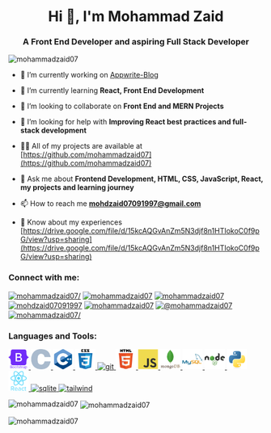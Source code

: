 <h1 align="center">Hi 👋, I'm Mohammad Zaid</h1>
<h3 align="center">A Front End Developer and aspiring Full Stack Developer</h3>

<p align="left"> <img src="https://komarev.com/ghpvc/?username=mohammadzaid07&label=Profile%20views&color=0e75b6&style=flat" alt="mohammadzaid07" /> </p>

- 🔭 I’m currently working on [Appwrite-Blog](https://github.com/mohammadzaid07/myblog-appwrite.git)

- 🌱 I’m currently learning **React, Front End Development**

- 👯 I’m looking to collaborate on **Front End and MERN Projects**

- 🤝 I’m looking for help with **Improving React best practices and full-stack development**

- 👨‍💻 All of my projects are available at [https://github.com/mohammadzaid07](https://github.com/mohammadzaid07)

- 💬 Ask me about **Frontend Development, HTML, CSS, JavaScript, React, my projects and learning journey**

- 📫 How to reach me **mohdzaid07091997@gmail.com**

- 📄 Know about my experiences [https://drive.google.com/file/d/15kcAQGvAnZm5N3djf8n1HTIokoC0f9pG/view?usp=sharing](https://drive.google.com/file/d/15kcAQGvAnZm5N3djf8n1HTIokoC0f9pG/view?usp=sharing)

<h3 align="left">Connect with me:</h3>
<p align="left">
<a href="https://linkedin.com/in/mohammadzaid07/" target="blank"><img align="center" src="https://raw.githubusercontent.com/rahuldkjain/github-profile-readme-generator/master/src/images/icons/Social/linked-in-alt.svg" alt="mohammadzaid07/" height="30" width="40" /></a>
<a href="https://www.codechef.com/users/mohammadzaid07" target="blank"><img align="center" src="https://cdn.jsdelivr.net/npm/simple-icons@3.1.0/icons/codechef.svg" alt="mohammadzaid07" height="30" width="40" /></a>
<a href="https://www.hackerrank.com/mohammadzaid07" target="blank"><img align="center" src="https://raw.githubusercontent.com/rahuldkjain/github-profile-readme-generator/master/src/images/icons/Social/hackerrank.svg" alt="mohammadzaid07" height="30" width="40" /></a>
<a href="https://codeforces.com/profile/mohdzaid07091997" target="blank"><img align="center" src="https://raw.githubusercontent.com/rahuldkjain/github-profile-readme-generator/master/src/images/icons/Social/codeforces.svg" alt="mohdzaid07091997" height="30" width="40" /></a>
<a href="https://www.leetcode.com/mohammadzaid07" target="blank"><img align="center" src="https://raw.githubusercontent.com/rahuldkjain/github-profile-readme-generator/master/src/images/icons/Social/leet-code.svg" alt="mohammadzaid07" height="30" width="40" /></a>
<a href="https://www.hackerearth.com/@mohammadzaid07" target="blank"><img align="center" src="https://raw.githubusercontent.com/rahuldkjain/github-profile-readme-generator/master/src/images/icons/Social/hackerearth.svg" alt="@mohammadzaid07" height="30" width="40" /></a>
<a href="https://auth.geeksforgeeks.org/user/mohammadzaid07/" target="blank"><img align="center" src="https://raw.githubusercontent.com/rahuldkjain/github-profile-readme-generator/master/src/images/icons/Social/geeks-for-geeks.svg" alt="mohammadzaid07/" height="30" width="40" /></a>
</p>

<h3 align="left">Languages and Tools:</h3>
<p align="left"> <a href="https://getbootstrap.com" target="_blank" rel="noreferrer"> <img src="https://raw.githubusercontent.com/devicons/devicon/master/icons/bootstrap/bootstrap-plain-wordmark.svg" alt="bootstrap" width="40" height="40"/> </a> <a href="https://www.cprogramming.com/" target="_blank" rel="noreferrer"> <img src="https://raw.githubusercontent.com/devicons/devicon/master/icons/c/c-original.svg" alt="c" width="40" height="40"/> </a> <a href="https://www.w3schools.com/cpp/" target="_blank" rel="noreferrer"> <img src="https://raw.githubusercontent.com/devicons/devicon/master/icons/cplusplus/cplusplus-original.svg" alt="cplusplus" width="40" height="40"/> </a> <a href="https://www.w3schools.com/css/" target="_blank" rel="noreferrer"> <img src="https://raw.githubusercontent.com/devicons/devicon/master/icons/css3/css3-original-wordmark.svg" alt="css3" width="40" height="40"/> </a> <a href="https://git-scm.com/" target="_blank" rel="noreferrer"> <img src="https://www.vectorlogo.zone/logos/git-scm/git-scm-icon.svg" alt="git" width="40" height="40"/> </a> <a href="https://www.w3.org/html/" target="_blank" rel="noreferrer"> <img src="https://raw.githubusercontent.com/devicons/devicon/master/icons/html5/html5-original-wordmark.svg" alt="html5" width="40" height="40"/> </a> <a href="https://developer.mozilla.org/en-US/docs/Web/JavaScript" target="_blank" rel="noreferrer"> <img src="https://raw.githubusercontent.com/devicons/devicon/master/icons/javascript/javascript-original.svg" alt="javascript" width="40" height="40"/> </a> <a href="https://www.mongodb.com/" target="_blank" rel="noreferrer"> <img src="https://raw.githubusercontent.com/devicons/devicon/master/icons/mongodb/mongodb-original-wordmark.svg" alt="mongodb" width="40" height="40"/> </a> <a href="https://www.mysql.com/" target="_blank" rel="noreferrer"> <img src="https://raw.githubusercontent.com/devicons/devicon/master/icons/mysql/mysql-original-wordmark.svg" alt="mysql" width="40" height="40"/> </a> <a href="https://nodejs.org" target="_blank" rel="noreferrer"> <img src="https://raw.githubusercontent.com/devicons/devicon/master/icons/nodejs/nodejs-original-wordmark.svg" alt="nodejs" width="40" height="40"/> </a> <a href="https://www.python.org" target="_blank" rel="noreferrer"> <img src="https://raw.githubusercontent.com/devicons/devicon/master/icons/python/python-original.svg" alt="python" width="40" height="40"/> </a> <a href="https://reactjs.org/" target="_blank" rel="noreferrer"> <img src="https://raw.githubusercontent.com/devicons/devicon/master/icons/react/react-original-wordmark.svg" alt="react" width="40" height="40"/> </a> <a href="https://www.sqlite.org/" target="_blank" rel="noreferrer"> <img src="https://www.vectorlogo.zone/logos/sqlite/sqlite-icon.svg" alt="sqlite" width="40" height="40"/> </a> <a href="https://tailwindcss.com/" target="_blank" rel="noreferrer"> <img src="https://www.vectorlogo.zone/logos/tailwindcss/tailwindcss-icon.svg" alt="tailwind" width="40" height="40"/> </a> </p>

<p>
  <img align="left" src="https://github-readme-stats.vercel.app/api/top-langs?username=mohammadzaid07&show_icons=true&locale=en&layout=compact&langs_count=8&hide=Jupyter%20Notebook" alt="mohammadzaid07" />
</p>


<p>&nbsp;<img align="center" src="https://github-readme-stats.vercel.app/api?username=mohammadzaid07&show_icons=true&locale=en" alt="mohammadzaid07" /></p>

<p><img align="center" src="https://github-readme-streak-stats.herokuapp.com/?user=mohammadzaid07&" alt="mohammadzaid07" /></p>
